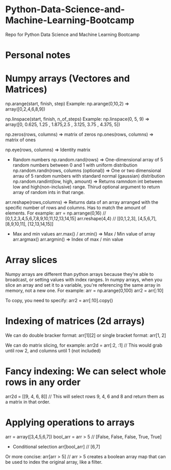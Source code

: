 # Python-Data-Science-and-Machine-Learning-Bootcamp
Repo for Python Data Science and Machine Learning Bootcamp

# Personal notes

# Numpy arrays (Vectores and Matrices)

np.arange(start, finish, step)
Example: np.arange(0,10,2) => array([0,2,4,6,8,9])

np.linspace(start, finish, n_of_steps)
Example: np.linspace(0, 5, 9) => array([0, 0.625, 1.25 , 1.875,2.5  , 3.125, 3.75 , 4.375, 5])

np.zeros(rows, columns) => matrix of zeros
np.ones(rows, columns) => matrix of ones

np.eye(rows, columns) => Identity matrix

- Random numbers
np.random.rand(rows) => One-dimensional array of 5 random numbers between 0 and 1 with uniform distribution
np.random.randn(rows, columns (optional)) => One or two dimensional arrau of 5 random numbers with standard normal (gaussian) distribution
np.random.randint(low, high, amount) => Returns ramndom int between low and high(non-inclusive) range. Thirud optional argument to return array of random ints in that range.

arr.reshape(rows,columns) => Returns data of an array arranged with the specific number of rows and columns. Has to match the amount of elements.
For example:
arr = np.arrange(0,16) // [0,1,2,3,4,5,6,7,8,9,10,11,12,13,14,15]
arr.reshape(4,4) // [[0,1,2,3], [4,5,6,7], [8,9,10,11], [12,13,14,15]]

- Max and min values
arr.max() / arr.min() => Max / Min value of array
arr.argmax() arr.argmin() => Index of max / min value

# Array slices
Numpy arrays are different than python arrays because they're able to broadcast, or setting values with index ranges. In numpy arrays, when you slice an array and set it to a variable, you're referencing the same array in memory, not a new one. For example:
arr = np.arange(0,100)
arr2 = arr[:10]

To copy, you need to specify:
arr2 = arr[:10].copy()

# Indexing of matrices (2d arrays)
We can do double bracker format: arr[1][2]
or single bracket format: arr[1, 2]

We can do matrix slicing, for example:
arr2d = arr[:2, :1] // This would grab until row 2, and columns until 1 (not included)

# Fancy indexing: We can select whole rows in any order
arr2d = [[9, 4, 6, 8]]  // This will select rows 9, 4, 6 and 8 and return them as a matrix in that order.

# Applying operations to arrays
arr = array([3,4,5,6,7])
bool_arr = arr > 5 // [False, False, False, True, True]

- Conditional selection
arr[bool_arr] // [6,7]

Or more concise:
arr[arr > 5] // arr > 5 creates a boolean array map that can be used to index the original array, like a filter.